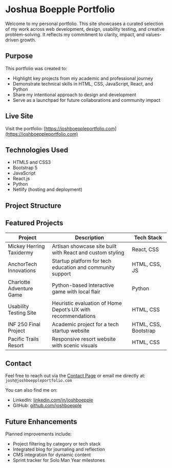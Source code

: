 # Joshua Boepple Portfolio

Welcome to my personal portfolio. This site showcases a curated selection of my work across web development, design, usability testing, and creative problem-solving. It reflects my commitment to clarity, impact, and values-driven growth.

## Purpose

This portfolio was created to:

- Highlight key projects from my academic and professional journey
- Demonstrate technical skills in HTML, CSS, JavaScript, React, and Python
- Share my intentional approach to design and development
- Serve as a launchpad for future collaborations and community impact

## Live Site

Visit the portfolio: [https://joshboeppleportfolio.com](https://joshboeppleportfolio.com)

## Technologies Used

- HTML5 and CSS3
- Bootstrap 5
- JavaScript
- React.js
- Python
- Netlify (hosting and deployment)

## Project Structure


## Featured Projects

| Project                     | Description                                                                 | Tech Stack         |
|----------------------------|-----------------------------------------------------------------------------|--------------------|
| Mickey Herring Taxidermy   | Artisan showcase site built with React and custom styling                   | React, CSS         |
| AnchorTech Innovations     | Startup platform for tech education and community support                  | HTML, CSS, JS      |
| Charlotte Adventure Game   | Python-based interactive game with local flair                             | Python             |
| Usability Testing Site     | Heuristic evaluation of Home Depot’s UX with recommendations               | HTML, CSS          |
| INF 250 Final Project      | Academic project for a tech startup website                                | HTML, CSS, Bootstrap |
| Pacific Trails Resort      | Responsive resort website with scenic visuals                              | HTML, CSS          |

## Contact

Feel free to reach out via the [Contact Page](contact.html) or email me directly at: `josh@joshboeppleportfolio.com`

You can also find me on:

- LinkedIn: [linkedin.com/in/joshboepple](https://linkedin.com/in/joshboepple)
- GitHub: [github.com/joshboepple](https://github.com/joshboepple)

## Future Enhancements

Planned improvements include:

- Project filtering by category or tech stack
- Integrated blog for journaling and reflection
- CMS integration for dynamic content
- Sprint tracker for Solo Man Year milestones


